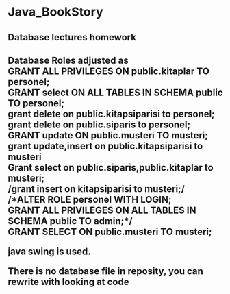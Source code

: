 # Java_BookStory
<h2>Database lectures homework <h2>
Database Roles adjusted as  <br>
GRANT ALL PRIVILEGES ON public.kitaplar TO personel; <br>
GRANT select ON ALL TABLES IN SCHEMA public TO personel;  <br>
grant delete on public.kitapsiparisi to personel;  <br>
grant delete on public.siparis to personel;  <br>
GRANT update ON public.musteri TO musteri;  <br>
grant update,insert on public.kitapsiparisi to musteri  <br>
Grant select on public.siparis,public.kitaplar to musteri; <br>
/grant insert  on kitapsiparisi to musteri;/ <br>
/*ALTER ROLE personel WITH LOGIN; <br>
GRANT ALL PRIVILEGES ON ALL TABLES IN SCHEMA public TO admin;*/ <br>
GRANT SELECT ON public.musteri TO musteri; <br>

java swing is used. <br>

There is no database file in reposity, you can rewrite with looking at code <br>
